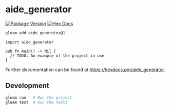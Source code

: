 # aide_generator

[![Package Version](https://img.shields.io/hexpm/v/aide_generator)](https://hex.pm/packages/aide_generator)
[![Hex Docs](https://img.shields.io/badge/hex-docs-ffaff3)](https://hexdocs.pm/aide_generator/)

```sh
gleam add aide_generator@1
```
```gleam
import aide_generator

pub fn main() -> Nil {
  // TODO: An example of the project in use
}
```

Further documentation can be found at <https://hexdocs.pm/aide_generator>.

## Development

```sh
gleam run   # Run the project
gleam test  # Run the tests
```
